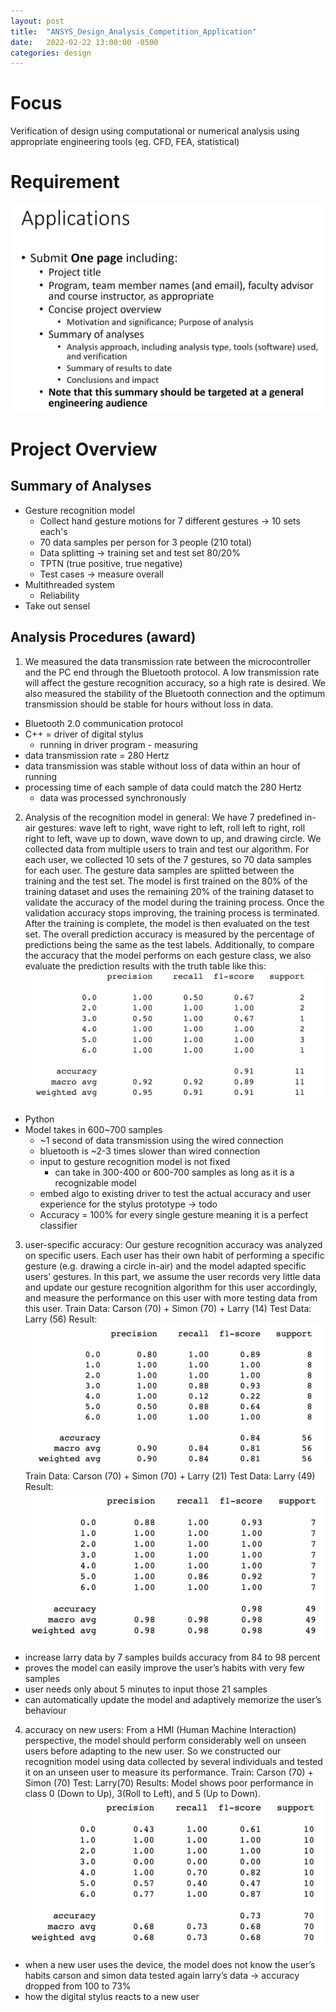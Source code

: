 ```yaml
---
layout: post
title:  "ANSYS_Design_Analysis_Competition_Application"
date:   2022-02-22 13:00:00 -0500
categories: design
---
```


# Focus
Verification of design using computational or numerical analysis using appropriate engineering tools (eg. CFD, FEA, statistical)

# Requirement
![ANSYS_requirement.PNG](/assets/images/ANSYS_requirement.PNG)

# Project Overview

## Summary of Analyses
- Gesture recognition model
  - Collect hand gesture motions for 7 different gestures -> 10 sets each's
  - 70 data samples per person for 3 people (210 total)
  - Data splitting -> training set and test set 80/20%
  - TPTN (true positive, true negative)
  - Test cases -> measure overall
- Multithreaded system
  - Reliability
- Take out sensel

## Analysis Procedures (award)
1. We measured the data transmission rate between the microcontroller and the PC end through the Bluetooth protocol. A low transmission rate will affect the gesture recognition accuracy, so a high rate is desired. We also measured the stability of the Bluetooth connection and the optimum transmission should be stable for hours without loss in data.
  - Bluetooth 2.0 communication protocol
  - C++ = driver of digital stylus
    - running in driver program - measuring
  - data transmission rate = 280 Hertz 
  - data transmission was stable without loss of data within an hour of running
  - processing time of each sample of data could match the 280 Hertz
    - data was processed synchronously
  
2. Analysis of the recognition model in general: We have 7 predefined in-air gestures: wave left to right, wave right to left, roll left to right, roll right to left, wave up to down, wave down to up, and drawing circle. We collected data from multiple users to train and test our algorithm. For each user, we collected 10 sets of the 7 gestures, so 70 data samples for each user. The gesture data samples are splitted between the training and the test set. The model is first trained on the 80% of the training dataset and uses the remaining 20% of the training dataset to validate the accuracy of the model during the training process. Once the validation accuracy stops improving, the training process is terminated. After the training is complete, the model is then evaluated on the test set. The overall prediction accuracy is measured by the percentage of predictions being the same as the test labels. Additionally, to compare the accuracy that the model performs on each gesture class, we also evaluate the prediction results with the truth table like this:
![ANSYS_result_2.PNG](/assets/images/ANSYS_result_2.PNG)
  - Python
  - Model takes in 600~700 samples
    - ~1 second of data transmission using the wired connection
    - bluetooth is ~2-3 times slower than wired connection
    - input to gesture recognition model is not fixed
      - can take in 300-400 or 600-700 samples as long as it is a recognizable model
    - embed algo to existing driver to test the actual accuracy and user experience for the stylus prototype -> todo
    - Accuracy = 100% for every single gesture meaning it is a perfect classifier 
    
3. user-specific accuracy: Our gesture recognition accuracy was analyzed on specific users. Each user has their own habit of performing a specific gesture (e.g. drawing a circle in-air) and the model adapted specific users’ gestures. In this part, we assume the user records very little data and update our gesture recognition algorithm for this user accordingly, and measure the performance on this user with more testing data from this user.
Train Data: Carson (70) + Simon (70) + Larry (14)
Test Data: Larry (56)
Result:
![ANSYS_result_3-1.PNG](/assets/images/ANSYS_result_3-1.PNG)
Train Data: Carson (70) + Simon (70) + Larry (21)
Test Data: Larry (49)
Result:
![ANSYS_result_3-2.PNG](/assets/images/ANSYS_result_3-2.PNG)
* increase larry data by 7 samples builds accuracy from 84 to 98 percent
* proves the model can easily improve the user’s habits with very few samples
* user needs only about 5 minutes to input those 21 samples
* can automatically update the model and adaptively memorize the user’s behaviour

4. accuracy on new users: From a HMI (Human Machine Interaction) perspective, the model should perform considerably well on unseen users before adapting to the new user. So we constructed our recognition model using data collected by several individuals and tested it on an unseen user to measure its performance.
Train: Carson (70) + Simon (70)
Test: Larry(70)
Results: Model shows poor performance in class 0 (Down to Up), 3(Roll to Left), and 5 (Up to Down). 
![ANSYS_result_4.PNG](/assets/images/ANSYS_result_4.PNG)
* when a new user uses the device, the model does not know the user’s habits
carson and simon data tested again larry’s data -> accuracy dropped from 100 to 73%
* how the digital stylus reacts to a new user








